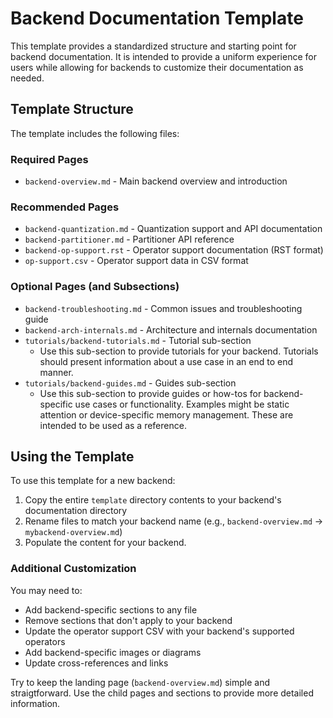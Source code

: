 # Backend Documentation Template

This template provides a standardized structure and starting point for backend documentation. It is intended to provide a uniform experience for users while allowing for backends to customize their documentation as needed.

## Template Structure

The template includes the following files:

### Required Pages

- `backend-overview.md` - Main backend overview and introduction

### Recommended Pages

- `backend-quantization.md` - Quantization support and API documentation
- `backend-partitioner.md` - Partitioner API reference
- `backend-op-support.rst` - Operator support documentation (RST format)
- `op-support.csv` - Operator support data in CSV format

### Optional Pages (and Subsections)

- `backend-troubleshooting.md` - Common issues and troubleshooting guide
- `backend-arch-internals.md` - Architecture and internals documentation
- `tutorials/backend-tutorials.md` - Tutorial sub-section
  - Use this sub-section to provide tutorials for your backend. Tutorials should present information about a use case in an end to end manner.
- `tutorials/backend-guides.md` - Guides sub-section
  - Use this sub-section to provide guides or how-tos for backend-specific use cases or functionality. Examples might be static attention or device-specific memory management. These are intended to be used as a reference.

## Using the Template

To use this template for a new backend:

1. Copy the entire `template` directory contents to your backend's documentation directory
2. Rename files to match your backend name (e.g., `backend-overview.md` → `mybackend-overview.md`)
3. Populate the content for your backend.

### Additional Customization

You may need to:
- Add backend-specific sections to any file
- Remove sections that don't apply to your backend
- Update the operator support CSV with your backend's supported operators
- Add backend-specific images or diagrams
- Update cross-references and links

Try to keep the landing page (`backend-overview.md`) simple and straigtforward. Use the child pages and sections to provide more detailed information.
